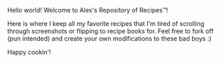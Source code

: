 Hello world! Welcome to Alex's Repository of Recipes™!

Here is where I keep all my favorite recipes that I'm tired of scrolling through screenshots or flipping to recipe books for. Feel free to fork off (pun intended) and create your own modifications to these bad boys :)

Happy cookin'!
